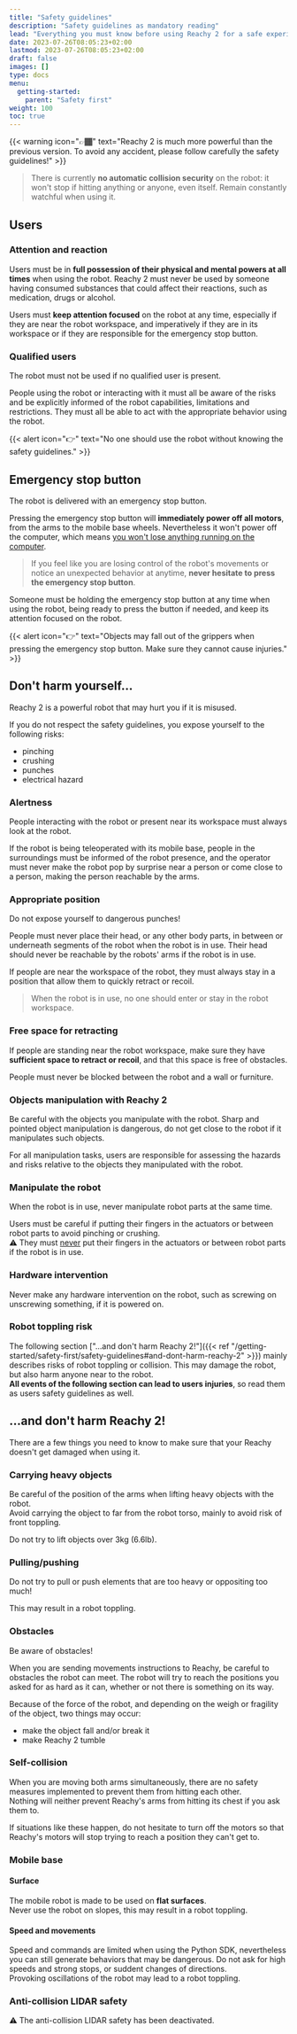 ```yaml
---
title: "Safety guidelines"
description: "Safety guidelines as mandatory reading"
lead: "Everything you must know before using Reachy 2 for a safe experience with the robot"
date: 2023-07-26T08:05:23+02:00
lastmod: 2023-07-26T08:05:23+02:00
draft: false
images: []
type: docs
menu:
  getting-started:
    parent: "Safety first"
weight: 100
toc: true
---
```



{{< warning icon="👉🏾" text="Reachy 2 is much more powerful than the previous version. To avoid any accident, please follow carefully the safety guidelines!" >}}

> There is currently **no automatic collision security** on the robot: it won't stop if hitting anything or anyone, even itself. Remain constantly watchful when using it.

## Users

### Attention and reaction

Users must be in **full possession of their physical and mental powers at all times** when using the robot. Reachy 2 must never be used by someone having consumed substances that could affect their reactions, such as medication, drugs or alcohol.  

Users must **keep attention focused** on the robot at any time, especially if they are near the robot workspace, and imperatively if they are in its workspace or if they are responsible for the emergency stop button.  

### Qualified users

The robot must not be used if no qualified user is present.  

People using the robot or interacting with it must all be aware of the risks and be explicitly informed of the robot capabilities, limitations and restrictions. They must all be able to act with the appropriate behavior using the robot.  

{{< alert icon="👉" text="No one should use the robot without knowing the safety guidelines." >}}

## Emergency stop button

The robot is delivered with an emergency stop button.  

Pressing the emergency stop button will **immediately power off all motors**, from the arms to the mobile base wheels. Nevertheless it won't power off the computer, which means <u>you won't lose anything running on the computer</u>.  

> If you feel like you are losing control of the robot's movements or notice an unexpected behavior at anytime, **never hesitate to press the emergency stop button**.

Someone must be holding the emergency stop button at any time when using the robot, being ready to press the button if needed, and keep its attention focused on the robot.

{{< alert icon="👉" text="Objects may fall out of the grippers when pressing the emergency stop button. Make sure they cannot cause injuries." >}}

## Don't harm yourself...

Reachy 2 is a powerful robot that may hurt you if it is misused.  

If you do not respect the safety guidelines, you expose yourself to the following risks:
- pinching
- crushing
- punches
- electrical hazard

### Alertness

People interacting with the robot or present near its workspace must always look at the robot.  

If the robot is being teleoperated with its mobile base, people in the surroundings must be informed of the robot presence, and the operator must never make the robot pop by surprise near a person or come close to a person, making the person reachable by the arms.

### Appropriate position

Do not expose yourself to dangerous punches!

People must never place their head, or any other body parts, in between or underneath segments of the robot when the robot is in use. Their head should never be reachable by the robots' arms if the robot is in use.  

If people are near the workspace of the robot, they must always stay in a position that allow them to quickly retract or recoil.

> When the robot is in use, no one should enter or stay in the robot workspace.

### Free space for retracting

If people are standing near the robot workspace, make sure they have **sufficient space to retract or recoil**, and that this space is free of obstacles.  

People must never be blocked between the robot and a wall or furniture.

### Objects manipulation with Reachy 2

Be careful with the objects you manipulate with the robot. Sharp and pointed object manipulation is dangerous, do not get close to the robot if it manipulates such objects.  

For all manipulation tasks, users are responsible for assessing the hazards and risks relative to the objects they manipulated with the robot. 

### Manipulate the robot

When the robot is in use, never manipulate robot parts at the same time.  

Users must be careful if putting their fingers in the actuators or between robot parts to avoid pinching or crushing.  
:warning: They must <u>never</u> put their fingers in the actuators or between robot parts if the robot is in use.  

### Hardware intervention

Never make any hardware intervention on the robot, such as screwing on unscrewing something, if it is powered on.

### Robot toppling risk

The following section ["...and don't harm Reachy 2!"]({{< ref "/getting-started/safety-first/safety-guidelines#and-dont-harm-reachy-2" >}}) mainly describes risks of robot toppling or collision. This may damage the robot, but also harm anyone near to the robot.    
**All events of the following section can lead to users injuries**, so read them as users safety guidelines as well.

## ...and don't harm Reachy 2!

There are a few things you need to know to make sure that your Reachy doesn't get damaged when using it.

### Carrying heavy objects

Be careful of the position of the arms when lifting heavy objects with the robot.  
Avoid carrying the object to far from the robot torso, mainly to avoid risk of front toppling.  

Do not try to lift objects over 3kg (6.6lb).

### Pulling/pushing

Do not try to pull or push elements that are too heavy or oppositing too much!  

This may result in a robot toppling.

### Obstacles

Be aware of obstacles!  

When you are sending movements instructions to Reachy, be careful to obstacles the robot can meet. The robot will try to reach the positions you asked for as hard as it can, whether or not there is something on its way.  

Because of the force of the robot, and depending on the weigh or fragility of the object, two things may occur:
- make the object fall and/or break it
- make Reachy 2 tumble

### Self-collision

When you are moving both arms simultaneously, there are no safety measures implemented to prevent them from hitting each other.  
Nothing will neither prevent Reachy's arms from hitting its chest if you ask them to.  

If situations like these happen, do not hesitate to turn off the motors so that Reachy's motors will stop trying to reach a position they can't get to.

### Mobile base

#### Surface

The mobile robot is made to be used on **flat surfaces**.  
Never use the robot on slopes, this may result in a robot toppling.

#### Speed and movements

Speed and commands are limited when using the Python SDK, nevertheless you can still generate behaviors that may be dangerous. Do not ask for high speeds and strong stops, or suddent changes of directions.  
Provoking oscillations of the robot may lead to a robot toppling.

### Anti-collision LIDAR safety

:warning: The anti-collision LIDAR safety has been deactivated.
